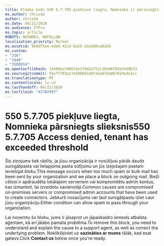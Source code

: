 ```yaml
---
title: Kļūdas kods 550 5.7.705 piekļuve liegta, Nomnieka ir pārsniegts slieksnis
ms.author: chrisda
author: chrisda
ms.date: 04/21/2020
ms.audience: ITPro
ms.topic: article
ROBOTS: NOINDEX, NOFOLLOW
localization_priority: Normal
ms.assetid: 9e6df5ee-ede8-421d-ba25-a3a3d0ca0a5d
ms.custom:
- "336"
- "1948"
- "3100014"
ms.openlocfilehash: 14488ea7d067ee1f8d2a752c30a06f84a7ed9b33
ms.sourcegitcommit: 55eff703a17e500681d8fa6a87eb067019ade3cc
ms.translationtype: MT
ms.contentlocale: lv-LV
ms.lasthandoff: 04/22/2020
ms.locfileid: "43702997"
---
```

# <a name="550-57705-access-denied-tenant-has-exceeded-threshold"></a><span data-ttu-id="87bbf-102">550 5.7.705 piekļuve liegta, Nomnieka pārsniegts slieksnis</span><span class="sxs-lookup"><span data-stu-id="87bbf-102">550 5.7.705 Access denied, tenant has exceeded threshold</span></span>

<span data-ttu-id="87bbf-103">Šis ziņojums tiek rādīts, ja jūsu organizācija ir nosūtījusi pārāk daudz surogātpasta vai lielapjoma pasta sūtījumu un jūs izejošajam pastam ievietojat bloku.</span><span class="sxs-lookup"><span data-stu-id="87bbf-103">This message occurs when too much spam or bulk mail has been sent by your organization and we place a block on outgoing mail.</span></span>
<span data-ttu-id="87bbf-104">Bieži cēloņi ir apdraudēta lokālajiem serveriem vai kompromitētu admin kontus, kas izmantoti, lai izveidotu savienotāji.</span><span class="sxs-lookup"><span data-stu-id="87bbf-104">Common causes are compromised on-premises servers or compromised admin accounts that have been used to create connectors.</span></span> <span data-ttu-id="87bbf-105">Jebkurš nosacījums var ļaut surogātpastu iziet caur jūsu organizāciju.</span><span class="sxs-lookup"><span data-stu-id="87bbf-105">Either condition can allow spam to pass through your organization.</span></span>

<span data-ttu-id="87bbf-106">Lai noņemtu šo bloku, jums ir jāsaprot un jāpaskaidro iemesls atbalsta aģentam, kā arī jālabo pamata problēma.</span><span class="sxs-lookup"><span data-stu-id="87bbf-106">To remove this block, you need to understand and explain the cause to a support agent, as well as correct the underlying problem.</span></span>
<span data-ttu-id="87bbf-107">Noklikšķiniet uz **sazināties ar mums** tālāk, kad esat gatavs.</span><span class="sxs-lookup"><span data-stu-id="87bbf-107">Click **Contact us** below once you're ready.</span></span>
